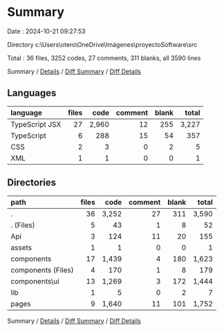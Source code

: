 # Summary

Date : 2024-10-21 09:27:53

Directory c:\\Users\\otero\\OneDrive\\Imágenes\\proyectoSoftware\\src

Total : 36 files,  3252 codes, 27 comments, 311 blanks, all 3590 lines

Summary / [Details](details.md) / [Diff Summary](diff.md) / [Diff Details](diff-details.md)

## Languages
| language | files | code | comment | blank | total |
| :--- | ---: | ---: | ---: | ---: | ---: |
| TypeScript JSX | 27 | 2,960 | 12 | 255 | 3,227 |
| TypeScript | 6 | 288 | 15 | 54 | 357 |
| CSS | 2 | 3 | 0 | 2 | 5 |
| XML | 1 | 1 | 0 | 0 | 1 |

## Directories
| path | files | code | comment | blank | total |
| :--- | ---: | ---: | ---: | ---: | ---: |
| . | 36 | 3,252 | 27 | 311 | 3,590 |
| . (Files) | 5 | 43 | 1 | 8 | 52 |
| Api | 3 | 124 | 11 | 20 | 155 |
| assets | 1 | 1 | 0 | 0 | 1 |
| components | 17 | 1,439 | 4 | 180 | 1,623 |
| components (Files) | 4 | 170 | 1 | 8 | 179 |
| components\\ui | 13 | 1,269 | 3 | 172 | 1,444 |
| lib | 1 | 5 | 0 | 2 | 7 |
| pages | 9 | 1,640 | 11 | 101 | 1,752 |

Summary / [Details](details.md) / [Diff Summary](diff.md) / [Diff Details](diff-details.md)